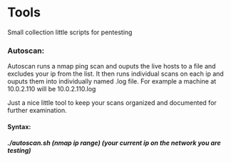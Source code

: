 # Tools
Small collection little scripts for pentesting

### Autoscan:

Autoscan runs a nmap ping scan and ouputs the live hosts to a file and excludes your ip from the list. It then runs individual scans on each ip and ouputs them into individually named .log file. For example a machine at 10.0.2.110 will be 10.0.2.110.log

Just a nice little tool to keep your scans organized and documented for further examination.

#### Syntax: 
##### ./autoscan.sh (nmap ip range) (your current ip on the network you are testing)
